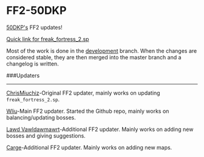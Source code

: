 FF2-50DKP
=========

[50DKP's](http://www.50dkp.com) FF2 updates!

[Quick link for freak_fortress_2.sp](/addons/sourcemod/scripting/freak_fortress_2.sp)

Most of the work is done in the [development](https://github.com/50DKP/FF2/tree/development) branch.  When the changes are considered stable, they are then merged into the master branch and a changelog is written.

###Updaters
***

[ChrisMiuchiz](https://github.com/ChrisMiuchiz)-Original FF2 updater, mainly works on updating `freak_fortress_2.sp`.

[Wliu](https://github.com/50Wliu)-Main FF2 updater.  Started the Github repo, mainly works on balancing/updating bosses.

[Lawd Vawldawmawrt](https://github.com/Lawdy)-Additional FF2 updater.  Mainly works on adding new bosses and giving suggestions.

[Carge](https://github.com/Carge/)-Additional FF2 updater.  Mainly works on adding new maps.
